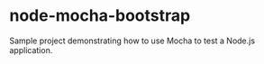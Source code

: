 node-mocha-bootstrap
====================

Sample project demonstrating how to use Mocha to test a Node.js application.
